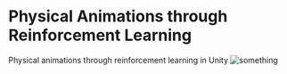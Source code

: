 # Physical Animations through Reinforcement Learning
Physical animations through reinforcement learning in Unity
![something](https://static.wikia.nocookie.net/robeats/images/5/5c/Spooky_scary_skeleton_wiki.png/revision/latest?cb=20181224075530)
